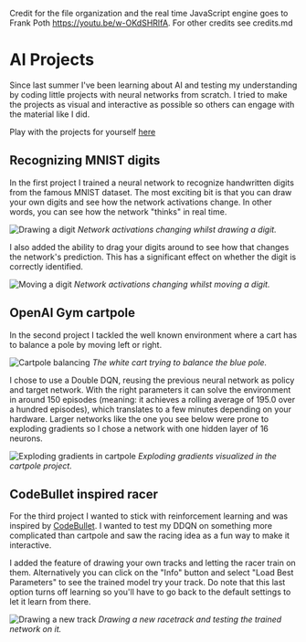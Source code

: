 Credit for the file organization and the real time JavaScript engine goes to Frank Poth https://youtu.be/w-OKdSHRlfA.
For other credits see credits.md

# AI Projects
Since last summer I've been learning about AI and testing my understanding by coding little projects with neural networks from scratch. I tried to make the projects as visual and interactive as possible so others can engage with the material like I did.

Play with the projects for yourself [here](https://obviouslyluuk.github.io/Portfolio)

## Recognizing MNIST digits
In the first project I trained a neural network to recognize handwritten digits from the famous MNIST dataset. The most exciting bit is that you can draw your own digits and see how the network activations change. In other words, you can see how the network "thinks" in real time.

<!-- https://richardstudynotes.blogspot.com/2014/04/link-images-stored-in-google-drive-to.html -->
![Drawing a digit](https://drive.google.com/uc?id=1xGccUN7Jr0zzuCXP8E8xuW45fqLX5hlO)
*Network activations changing whilst drawing a digit.*

I also added the ability to drag your digits around to see how that changes the network's prediction. This has a significant effect on whether the digit is correctly identified.

![Moving a digit](https://drive.google.com/uc?id=16ZL2lqYUgPMQYB6xVDZd3bpQGwjMGZ6v)
*Network activations changing whilst moving a digit.*

## OpenAI Gym cartpole
In the second project I tackled the well known environment where a cart has to balance a pole by moving left or right. 

![Cartpole balancing](https://drive.google.com/uc?id=1cUWwA_Hp71pzx8S6JFJbS5KNrHJezXg2)
*The white cart trying to balance the blue pole.*

I chose to use a Double DQN, reusing the previous neural network as policy and target network. With the right parameters it can solve the environment in around 150 episodes (meaning: it achieves a rolling average of 195.0 over a hundred episodes), which translates to a few minutes depending on your hardware.
Larger networks like the one you see below were prone to exploding gradients so I chose a network with one hidden layer of 16 neurons.

![Exploding gradients in cartpole](https://drive.google.com/uc?id=168la_1JjPrXqQ70SFRdq8xgSyJTPWWjt)
*Exploding gradients visualized in the cartpole project.*

## CodeBullet inspired racer
For the third project I wanted to stick with reinforcement learning and was inspired by [CodeBullet](https://www.youtube.com/watch?v=r428O_CMcpI). I wanted to test my DDQN on something more complicated than cartpole and saw the racing idea as a fun way to make it interactive.

I added the feature of drawing your own tracks and letting the racer train on them. Alternatively you can click on the "Info" button and select "Load Best Parameters" to see the trained model try your track. Do note that this last option turns off learning so you'll have to go back to the default settings to let it learn from there.

![Drawing a new track](https://drive.google.com/uc?id=1Hy0DRZTB_t9MSS_qg4ejoCzFrnNjN_uB)
*Drawing a new racetrack and testing the trained network on it.*

